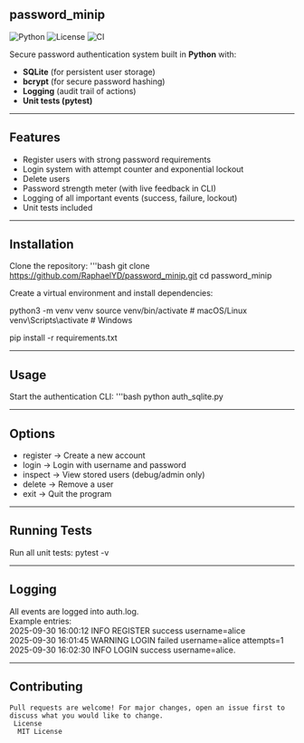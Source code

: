 ## password_minip
![Python](https://img.shields.io/badge/python-3.10%2B-blue)
![License](https://img.shields.io/badge/license-MIT-green)
![CI](https://github.com/RaphaelYD/password_minip/actions/workflows/python-app.yml/badge.svg)

Secure password authentication system built in **Python** with:
- **SQLite** (for persistent user storage)
- **bcrypt** (for secure password hashing)
- **Logging** (audit trail of actions)
- **Unit tests (pytest)**
  
---

##  Features
- Register users with strong password requirements  
- Login system with attempt counter and exponential lockout  
- Delete users  
- Password strength meter (with live feedback in CLI)  
- Logging of all important events (success, failure, lockout)  
- Unit tests included  

---

##  Installation

Clone the repository:
'''bash 
git clone https://github.com/RaphaelYD/password_minip.git
cd password_minip

Create a virtual environment and install dependencies:

python3 -m venv venv
source venv/bin/activate   # macOS/Linux
venv\Scripts\activate      # Windows

pip install -r requirements.txt

---

##  Usage

Start the authentication CLI:
'''bash
python auth_sqlite.py

---

##  Options

- register → Create a new account
- login → Login with username and password
- inspect → View stored users (debug/admin only)
- delete → Remove a user
- exit → Quit the program

---

## Running Tests

  Run all unit tests:
    pytest -v

---

## Logging

  All events are logged into auth.log.  
    Example entries:  
      2025-09-30 16:00:12 INFO REGISTER success username=alice  
      2025-09-30 16:01:45 WARNING LOGIN failed username=alice attempts=1  
      2025-09-30 16:02:30 INFO LOGIN success username=alice.  

---

## Contributing

    Pull requests are welcome! For major changes, open an issue first to discuss what you would like to change.
     License
      MIT License

















